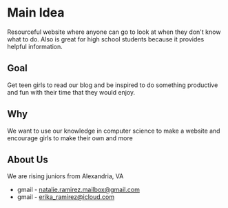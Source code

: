 # Main Idea
Resourceful website where anyone can go to look at when they don't know what to do. Also is great for high school students because it provides helpful information.

## Goal
Get teen girls to read our blog and be inspired to do something productive and fun with their time that they would enjoy.

## Why
We want to use our knowledge in computer science to make a website and encourage girls to make their own and more

## About Us
We are rising juniors from Alexandria, VA
- gmail - natalie.ramirez.mailbox@gmail.com
- gmail - erika_ramirez@icloud.com
